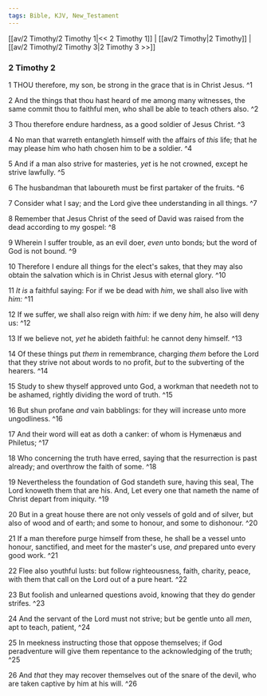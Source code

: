 ```yaml
---
tags: Bible, KJV, New_Testament
---
```


[[av/2 Timothy/2 Timothy 1|<< 2 Timothy 1]] | [[av/2 Timothy|2 Timothy]] | [[av/2 Timothy/2 Timothy 3|2 Timothy 3 >>]]

### 2 Timothy 2

1 THOU therefore, my son, be strong in the grace that is in Christ Jesus. ^1

2 And the things that thou hast heard of me among many witnesses, the same commit thou to faithful men, who shall be able to teach others also. ^2

3 Thou therefore endure hardness, as a good soldier of Jesus Christ. ^3

4 No man that warreth entangleth himself with the affairs of _this_ life; that he may please him who hath chosen him to be a soldier. ^4

5 And if a man also strive for masteries, _yet_ is he not crowned, except he strive lawfully. ^5

6 The husbandman that laboureth must be first partaker of the fruits. ^6

7 Consider what I say; and the Lord give thee understanding in all things. ^7

8 Remember that Jesus Christ of the seed of David was raised from the dead according to my gospel: ^8

9 Wherein I suffer trouble, as an evil doer, _even_ unto bonds; but the word of God is not bound. ^9

10 Therefore I endure all things for the elect's sakes, that they may also obtain the salvation which is in Christ Jesus with eternal glory. ^10

11 _It_ _is_ a faithful saying: For if we be dead with _him_, we shall also live with _him:_ ^11

12 If we suffer, we shall also reign with _him:_ if we deny _him_, he also will deny us: ^12

13 If we believe not, _yet_ he abideth faithful: he cannot deny himself. ^13

14 Of these things put _them_ in remembrance, charging _them_ before the Lord that they strive not about words to no profit, _but_ to the subverting of the hearers. ^14

15 Study to shew thyself approved unto God, a workman that needeth not to be ashamed, rightly dividing the word of truth. ^15

16 But shun profane _and_ vain babblings: for they will increase unto more ungodliness. ^16

17 And their word will eat as doth a canker: of whom is Hymenæus and Philetus; ^17

18 Who concerning the truth have erred, saying that the resurrection is past already; and overthrow the faith of some. ^18

19 Nevertheless the foundation of God standeth sure, having this seal, The Lord knoweth them that are his. And, Let every one that nameth the name of Christ depart from iniquity. ^19

20 But in a great house there are not only vessels of gold and of silver, but also of wood and of earth; and some to honour, and some to dishonour. ^20

21 If a man therefore purge himself from these, he shall be a vessel unto honour, sanctified, and meet for the master's use, _and_ prepared unto every good work. ^21

22 Flee also youthful lusts: but follow righteousness, faith, charity, peace, with them that call on the Lord out of a pure heart. ^22

23 But foolish and unlearned questions avoid, knowing that they do gender strifes. ^23

24 And the servant of the Lord must not strive; but be gentle unto all _men_, apt to teach, patient, ^24

25 In meekness instructing those that oppose themselves; if God peradventure will give them repentance to the acknowledging of the truth; ^25

26 And _that_ they may recover themselves out of the snare of the devil, who are taken captive by him at his will. ^26
